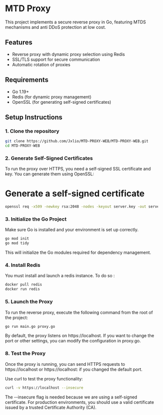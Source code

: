 # MTD Proxy
This project implements a secure reverse proxy in Go, featuring MTDS mechanisms and anti DDoS protection at low cost.

## Features

- Reverse proxy with dynamic proxy selection using Redis
- SSL/TLS support for secure communication
- Automatic rotation of proxies

## Requirements

- Go 1.19+
- Redis (for dynamic proxy management)
- OpenSSL (for generating self-signed certificates)

## Setup Instructions

### 1. Clone the repository

```bash
git clone https://github.com/Jxlio/MTD-PROXY-WEB/MTD-PROXY-WEB.git
cd MTD-PROXY-WEB
```
### 2. Generate Self-Signed Certificates
To run the proxy over HTTPS, you need a self-signed SSL certificate and key. You can generate them using OpenSSL:


# Generate a self-signed certificate
```bash
openssl req -x509 -newkey rsa:2048 -nodes -keyout server.key -out server.crt -days 365
```

### 3. Initialize the Go Project
Make sure Go is installed and your environment is set up correctly.

```bash
go mod init 
go mod tidy
```
This will initialize the Go modules required for dependency management.

### 4. Install Redis

You must install and launch a redis instance. To do so : 
```bash
docker pull redis
docker run redis
```

### 5. Launch the Proxy
To run the reverse proxy, execute the following command from the root of the project:

```bash
go run main.go proxy.go
```
By default, the proxy listens on https://localhost. If you want to change the port or other settings, you can modify the configuration in proxy.go.

### 8. Test the Proxy
Once the proxy is running, you can send HTTPS requests to https://localhost or https://localhost:<port> if you changed the default port.

Use curl to test the proxy functionality:

```bash
curl -v https://localhost --insecure
```
The --insecure flag is needed because we are using a self-signed certificate. For production environments, you should use a valid certificate issued by a trusted Certificate Authority (CA).
